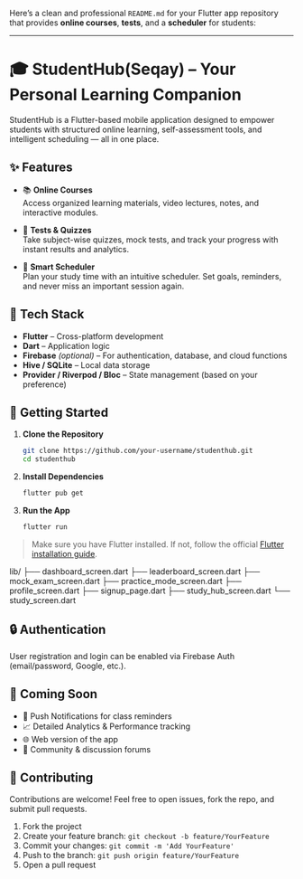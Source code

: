 Here’s a clean and professional `README.md` for your Flutter app repository that provides **online courses**, **tests**, and a **scheduler** for students:

---

# 🎓 StudentHub(Seqay) – Your Personal Learning Companion

StudentHub is a Flutter-based mobile application designed to empower students with structured online learning, self-assessment tools, and intelligent scheduling — all in one place.

## ✨ Features

- 📚 **Online Courses**  
  Access organized learning materials, video lectures, notes, and interactive modules.

- 📝 **Tests & Quizzes**  
  Take subject-wise quizzes, mock tests, and track your progress with instant results and analytics.

- 📅 **Smart Scheduler**  
  Plan your study time with an intuitive scheduler. Set goals, reminders, and never miss an important session again.

## 🧱 Tech Stack

- **Flutter** – Cross-platform development
- **Dart** – Application logic
- **Firebase** *(optional)* – For authentication, database, and cloud functions
- **Hive / SQLite** – Local data storage
- **Provider / Riverpod / Bloc** – State management (based on your preference)

## 📲 Getting Started

1. **Clone the Repository**
   ```bash
   git clone https://github.com/your-username/studenthub.git
   cd studenthub
   ```

2. **Install Dependencies**
   ```bash
   flutter pub get
   ```

3. **Run the App**
   ```bash
   flutter run
   ```

> Make sure you have Flutter installed. If not, follow the official [Flutter installation guide](https://flutter.dev/docs/get-started/install).

lib/
├── dashboard_screen.dart
├── leaderboard_screen.dart
├── mock_exam_screen.dart
├── practice_mode_screen.dart
├── profile_screen.dart
├── signup_page.dart
├── study_hub_screen.dart
└── study_screen.dart


## 🔒 Authentication

User registration and login can be enabled via Firebase Auth (email/password, Google, etc.).

## 🚀 Coming Soon

- 🔔 Push Notifications for class reminders  
- 📈 Detailed Analytics & Performance tracking  
- 🌐 Web version of the app  
- 👥 Community & discussion forums  

## 🤝 Contributing

Contributions are welcome! Feel free to open issues, fork the repo, and submit pull requests.

1. Fork the project
2. Create your feature branch: `git checkout -b feature/YourFeature`
3. Commit your changes: `git commit -m 'Add YourFeature'`
4. Push to the branch: `git push origin feature/YourFeature`
5. Open a pull request

